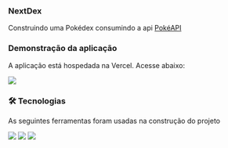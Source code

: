 ### NextDex
Construindo uma Pokédex consumindo a api [PokéAPI](https://pokeapi.co/)

### Demonstração da aplicação 
A aplicação está hospedada na Vercel. Acesse abaixo:

<a href="https://nextdex-app.vercel.app/"><img src="https://img.shields.io/badge/Vercel-NextDex-%23FF0000?style=for-the-badge&logo=vercel"/></a>


### 🛠 Tecnologias
As seguintes ferramentas foram usadas na construção do projeto

<a href="https://nextjs.org/"><img src="https://img.shields.io/badge/Next-black?style=for-the-badge&logo=next.js&logoColor=white"/></a> <a href="https://pt-br.reactjs.org/"><img src="https://img.shields.io/badge/react-%2320232a.svg?style=for-the-badge&logo=react&logoColor=%2361DAFB"/></a> <a href="https://vercel.com/"><img src="https://img.shields.io/badge/vercel-%23000000.svg?style=for-the-badge&logo=vercel&logoColor=white"/></a>
